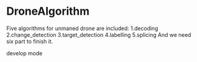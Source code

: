 # DroneAlgorithm

Five algorithms for unmaned drone are included:
1.decoding
2.change_detection
3.target_detection
4.labelling
5.splicing
And we need six part to finish it.

develop mode
